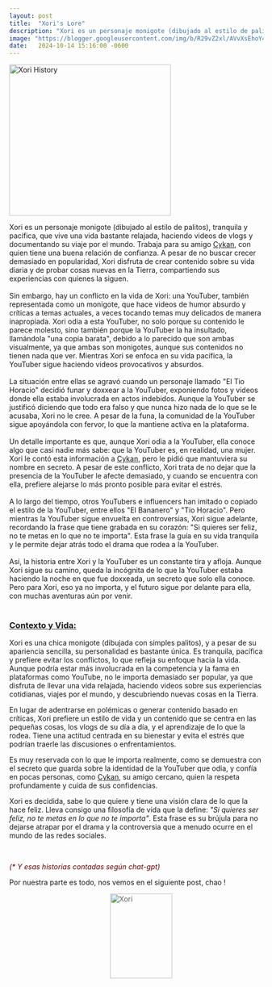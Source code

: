```yaml
---
layout: post
title:  "Xori's Lore"
description: "Xori es un personaje monigote (dibujado al estilo de palitos), tranquila y pacífica, que vive una vida bastante relajada, haciendo videos de vlogs y documentando su viaje por el mundo..."
image: "https://blogger.googleusercontent.com/img/b/R29vZ2xl/AVvXsEhoY4FoO32wT6uhJPrnbqDpG0MesLpHKHrhx8WEAE6QNMEenbQGHqysSZayH3TG0ozanWJ3gI6wITOKlN-6uYsYvtd8dZAZTAlP1DdB_AYBwDzTQdXiEvCedEwJT7DlQxSmKGNmoOkbd0_zni1s3Sa1p99Q1ngBv780UNeirrUxaEVy2Rsi67hRXd1gL-GK/s320/51%20sin%20t%C3%ADtulo_20241011155523.jpg"
date:   2024-10-14 15:16:00 -0600
---
```


<p style="text-align: left;"><a href="https://blogger.googleusercontent.com/img/b/R29vZ2xl/AVvXsEhoY4FoO32wT6uhJPrnbqDpG0MesLpHKHrhx8WEAE6QNMEenbQGHqysSZayH3TG0ozanWJ3gI6wITOKlN-6uYsYvtd8dZAZTAlP1DdB_AYBwDzTQdXiEvCedEwJT7DlQxSmKGNmoOkbd0_zni1s3Sa1p99Q1ngBv780UNeirrUxaEVy2Rsi67hRXd1gL-GK/s320/51%20sin%20t%C3%ADtulo_20241011155523.jpg"><img border="0" alt="Xori History" data-original-height="938" data-original-width="1000" height="300" src="https://blogger.googleusercontent.com/img/b/R29vZ2xl/AVvXsEhoY4FoO32wT6uhJPrnbqDpG0MesLpHKHrhx8WEAE6QNMEenbQGHqysSZayH3TG0ozanWJ3gI6wITOKlN-6uYsYvtd8dZAZTAlP1DdB_AYBwDzTQdXiEvCedEwJT7DlQxSmKGNmoOkbd0_zni1s3Sa1p99Q1ngBv780UNeirrUxaEVy2Rsi67hRXd1gL-GK/s320/51%20sin%20t%C3%ADtulo_20241011155523.jpg" width="320" /></a></p>


<div style="text-align: left;"><div>Xori es un personaje monigote (dibujado al estilo de palitos), tranquila y pacífica, que vive una vida bastante relajada, haciendo videos de vlogs y documentando su viaje por el mundo. Trabaja para su amigo <a href="https://characterhub.com/character/cykan" target="_blank" title="Toca Aquí Para Conocerlo...">Cykan</a>, con quien tiene una buena relación de confianza. A pesar de no buscar crecer demasiado en popularidad, Xori disfruta de crear contenido sobre su vida diaria y de probar cosas nuevas en la Tierra, compartiendo sus experiencias con quienes la siguen.</div><div><br /></div><div>Sin embargo, hay un conflicto en la vida de Xori: una YouTuber, también representada como un monigote, que hace videos de humor absurdo y críticas a temas actuales, a veces tocando temas muy delicados de manera inapropiada. Xori odia a esta YouTuber, no solo porque su contenido le parece molesto, sino también porque la YouTuber la ha insultado, llamándola "una copia barata", debido a lo parecido que son ambas visualmente, ya que ambas son monigotes, aunque sus contenidos no tienen nada que ver. Mientras Xori se enfoca en su vida pacífica, la YouTuber sigue haciendo videos provocativos y absurdos.</div><div><br /></div><div>La situación entre ellas se agravó cuando un personaje llamado "El Tio Horacio" decidió funar y doxxear a la YouTuber, exponiendo fotos y videos donde ella estaba involucrada en actos indebidos. Aunque la YouTuber se justificó diciendo que todo era falso y que nunca hizo nada de lo que se le acusaba, Xori no le cree. A pesar de la funa, la comunidad de la YouTuber sigue apoyándola con fervor, lo que la mantiene activa en la plataforma.</div><div><br /></div><div>Un detalle importante es que, aunque Xori odia a la YouTuber, ella conoce algo que casi nadie más sabe: que la YouTuber es, en realidad, una mujer. Xori le contó esta información a <a href="https://characterhub.com/character/cykan" target="_blank" title="Toca Aquí Para Conocerlo...">Cykan</a>, pero le pidió que mantuviera su nombre en secreto. A pesar de este conflicto, Xori trata de no dejar que la presencia de la YouTuber le afecte demasiado, y cuando se encuentra con ella, prefiere alejarse lo más pronto posible para evitar el estrés.</div><div><br /></div><div>A lo largo del tiempo, otros YouTubers e influencers han imitado o copiado el estilo de la YouTuber, entre ellos "El Bananero" y "Tio Horacio". Pero mientras la YouTuber sigue envuelta en controversias, Xori sigue adelante, recordando la frase que tiene grabada en su corazón: "Si quieres ser feliz, no te metas en lo que no te importa". Esta frase la guía en su vida tranquila y le permite dejar atrás todo el drama que rodea a la YouTuber.</div><div><br /></div><div>Así, la historia entre Xori y la YouTuber es un constante tira y afloja. Aunque Xori sigue su camino, queda la incógnita de lo que la YouTuber estaba haciendo la noche en que fue doxxeada, un secreto que solo ella conoce. Pero para Xori, eso ya no importa, y el futuro sigue por delante para ella, con muchas aventuras aún por venir.</div><div><br /></div><div></div><h3><u><b>Contexto y Vida:</b></u></h3><div><p>Xori es una chica monigote (dibujada con simples palitos), y a pesar de su apariencia sencilla, su personalidad es bastante única. Es tranquila, pacífica y prefiere evitar los conflictos, lo que refleja su enfoque hacia la vida. Aunque podría estar más involucrada en la competencia y la fama en plataformas como YouTube, no le importa demasiado ser popular, ya que disfruta de llevar una vida relajada, haciendo videos sobre sus experiencias cotidianas, viajes por el mundo, y descubriendo nuevas cosas en la Tierra.</p><p>En lugar de adentrarse en polémicas o generar contenido basado en críticas, Xori prefiere un estilo de vida y un contenido que se centra en las pequeñas cosas, los vlogs de su día a día, y el aprendizaje de lo que la rodea. Tiene una actitud centrada en su bienestar y evita el estrés que podrían traerle las discusiones o enfrentamientos.</p><p>Es muy reservada con lo que le importa realmente, como se demuestra con el secreto que guarda sobre la identidad de la YouTuber que odia, y confía en pocas personas, como <a href="https://characterhub.com/character/cykan" target="_blank" title="Toca Aquí Para Conocerlo...">Cykan</a>, su amigo cercano, quien la respeta profundamente y cuida de sus confidencias.</p><p>Xori es decidida, sabe lo que quiere y tiene una visión clara de lo que la hace feliz. Lleva consigo una filosofía de vida que la define: <i>"Si quieres ser feliz, no te metas en lo que no te importa"</i>. Esta frase es su brújula para no dejarse atrapar por el drama y la controversia que a menudo ocurre en el mundo de las redes sociales.</p><br><p><i><span style="color: #660000;">(* Y esas historias contadas según chat-gpt)</span></i></p><p>Por nuestra parte es todo, nos vemos en el siguiente post, chao !</p></div></div><blockquote style="border: none; margin: 0px 0px 0px 200px; padding: 0px;"><div style="text-align: left;"><div><div class="separator" style="clear: both; text-align: left;"><img alt="Xori" border="0" data-original-height="1000" data-original-width="735" draggable="false" height="168" src="https://i.ibb.co/XVJP5qK/Xori-on-a-Samsung-Notes.jpg" width="123" /></div></div></div></blockquote><p></p>